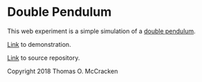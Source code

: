 # Double Pendulum

This web experiment is a simple simulation of a [double pendulum](https://en.wikipedia.org/wiki/Double_pendulum). 

[Link](https://tommccracken.github.io/DoublePendulum/) to demonstration.

[Link](https://github.com/tommccracken/DoublePendulum/)  to source repository.

Copyright 2018 Thomas O. McCracken
